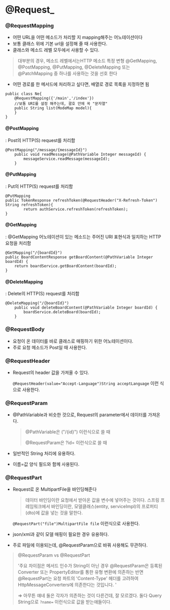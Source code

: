 # @Request_



### @RequestMapping

+ 어떤 URL을 어떤 메소드가 처리할 지 mapping해주는 어노테이션이다
+ 보통 클래스 위에 기본 url을 설정해 줄 때 사용한다.
+ 클래스와 메소드 레벨 모두에서 사용할 수 있다.

> 대부분의 경우, 메소드 레벨에서는HTTP 메소드 특정 변형 @GetMapping, @PostMapping, @PutMapping, @DeleteMapping 또는 @PatchMapping 중 하나를 사용하는 것을 선호 한다

- 어떤 경로를 한 메서드에 처리하고 싶다면, 배열로 경로 목록을 지정하면 됨

```
public class Ne{
	@RequestMapping({'/main','/index'})
    //보통 URI를 설정 해주는데, 괄호 안에 꼭 "문자열"
	public String list(ModeMap model){
	}
}
```

#### @PostMapping

: Post의 HTTP(S) request를 처리함

```
@PostMapping("/message/{messageId}")
    public void readMessage(@PathVariable Integer messageId) {
        messageService.readMessage(messageId);
    }
```

#### @PutMapping

: Put의 HTTP(S) request를 처리함

```
@PutMapping
public TokenResponse refreshToken(@RequestHeader("X-Refresh-Token") String refreshToken){
        return authService.refreshToken(refreshToken);
}
```

#### @GetMapping

: @GetMapping 어노테이션이 있는 메소드는 주어진 URI 표현식과 일치하는 HTTP 요청을 처리함

```
@GetMapping("/{boardId}")
public BoardContentResponse getBoardContent(@PathVariable Integer boardId) {
    return boardService.getBoardContent(boardId);
}
```

#### @DeleteMapping

: Delete의 HTTP(S) request를 처리함

```
@DeleteMapping("/{boardId}")
    public void deleteBoardContent(@PathVariable Integer boardId) {
        boardService.deleteBoard(boardId);
    }
```



### @RequestBody

+ 요청이 온 데이터를 바로 클래스로 매핑하기 위한 어노테이션이다.
+ 주로 요청 메소드가 Post일 때 사용한다.



### @RequestHeader

+ Request의 header 값을 가져올 수 있다.

  `@RequestHeader(value="Accept-Language")String acceptLanguage` 이런 식으로 사용한다.



### @RequestParam

+ @PathVariable과 비슷한 것으로, Request의 parameter에서 데이터를 가져온다.

  > @PathVariable은 ("/{id}") 이런식으로 쓸 때
  >
  > @RequestParam은 ?id= 이런식으로 쓸 때

+ 일반적인 String 처리에 유용하다. 

+ 이름=값 양식 필드와 함께 사용된다.



### @RequestPart 

+ Request로 온 MultipartFile을 바인딩해준다

  > 데이터 바인딩이란 요청에서 받아온 값을 변수에 넣어주는 것이다.
  > 스프링 프레임워크에서 바인딩이란, 모델클래스(entity, serviceImpl)의 프로퍼티(dto)에 값을 넣는 것을 말한다.

  `@RequestPart("file")MultipartFile file` 이런식으로 사용한다.

+ json/xml과 같이 모델 매핑이 필요한 경우 유용하다.

+ 주로 파일에 이용되는데, @RequestParam으로 바꿔 사용해도 무관하다.

  

> @RequestParam vs @RequestPart
>
> '주요 차이점은 메서드 인수가 String이 아닌 경우 @RequestParam은 등록된 Converter 또는 PropertyEditor를 통한 유형 변환에 의존하는 반면 @RequestPart는 요청 파트의 'Content-Type' 헤더를 고려하여 HttpMessageConverters에 의존한다는 것입니다. '
>
> ⇒ 아무튼 얘네 둘은 각자가 의존하는 것이 다른건데, 잘 모르겠다. 둘다 Query String으로 `?name=` 이런식으로 값을 받는애들이다.

